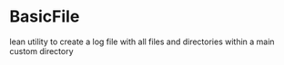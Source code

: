 # BasicFile
lean utility to create a log file with all files and directories within a main custom directory
